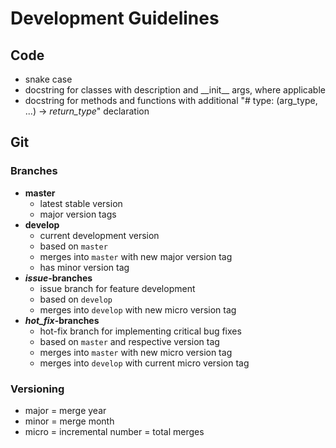 # Development Guidelines

## Code

* snake case
* docstring for classes with description and \_\_init\_\_ args, where applicable
* docstring for methods and functions with additional "# type: (arg_type, ...) -> *return_type*" declaration


## Git

### Branches

* **master** 
    * latest stable version
    * major version tags
* **develop**
    * current development version
    * based on ``master``
    * merges into ``master`` with new major version tag
    * has minor version tag
* **_issue_-branches**
    * issue branch for feature development 
    * based on ``develop``
    * merges into ``develop`` with new micro version tag
* **_hot_fix_-branches**
    * hot-fix branch for implementing critical bug fixes
    * based on ``master`` and respective version tag
    * merges into ``master`` with new micro version tag
    * merges into ``develop`` with current micro version tag
    
### Versioning

* major = merge year
* minor = merge month
* micro = incremental number = total merges